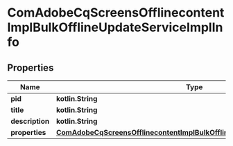 
# ComAdobeCqScreensOfflinecontentImplBulkOfflineUpdateServiceImplInfo

## Properties
Name | Type | Description | Notes
------------ | ------------- | ------------- | -------------
**pid** | **kotlin.String** |  |  [optional]
**title** | **kotlin.String** |  |  [optional]
**description** | **kotlin.String** |  |  [optional]
**properties** | [**ComAdobeCqScreensOfflinecontentImplBulkOfflineUpdateServiceImplProperties**](ComAdobeCqScreensOfflinecontentImplBulkOfflineUpdateServiceImplProperties.md) |  |  [optional]



